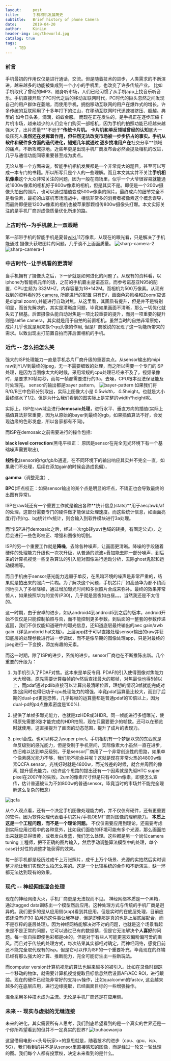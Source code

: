 ```yaml
---
layout:     post
title:      手机相机发展简史
subtitle:   Brief history of phone Camera
date:       2019-04-20
author:     KinLin
header-img: img/theworld.jpg
catalog: true
tags:                            
    - TED
---
```


### 前言
手机最初的作用仅仅是进行通话，交流。但是随着技术的进步，人类需求的不断演进，越来越多的功能被集成到一个小小的手机里，也改变了许多传统产业。
比如手机取代了曾经的MP3、随身听市场，人们已经习惯了从手机app上找音乐听音乐。手机直接开启了PC时代之后的移动互联网时代，PC时代的巨头忽然之间发现
自己的用户群体在萎缩，而使用手机，拥抱移动互联网的用户在爆炸式的增长。许多传统的互联网用了十多年打下的江山，在移动互联网时代迅速被挤压、超越。典型的
如今日头条，滴滴，蚂蚁金服。
而现在正在发生的，是手机正在逐步压缩卡片机市场，越来越少的人们会专门购买一部相机，因为手机的拍照功能已经越来越强大了，出片质量**"不逊于"**传统卡片机。
卡片机和单反领域曾经的认知**底大一级压死人**虽然还在发挥着作用，但任然无法改变市场被一步步挤占的事实。手机从软件和硬件多方面的迭代进化，短短几年就通过
逐步找准用户在**社交分享**领域的痛点，不断攻城掠地。近些年更是出现手机厂商发布会必然会提及相机的改进，几乎与通信功能同等重要甚至成为卖点。

无论从哪一个方面来说，智能手机相机发展都是一个非常庞大的题目，甚至可以写成一本专门的书籍。所以所写只是个人的一些理解。而且本文其实并不关注**手机相机像素**这个大众非常关注的问题，因为一般在商场里，似乎一个大爷很容易就能通过1600w像素的相机好于800w像素的相机，但是其实不是。即便是一个200w摄像头拍出的照片，也可以通过插值变成500w像素的照片。最终成片的细节完全不是看像素，最初的山寨机市场混战中，相信非常多的消费者被像素这个概念误导，而最终即便是1200w像素的相机也被苹果那颗祖传800w摄像头打爆。本文实际关注的是手机厂商对成像质量优化所走的路。


### 上古时代--为手机装上一双眼睛
第一部带手机的智能手机是夏普[wiki](https://zh.wikipedia.org/wiki/%E7%85%A7%E7%9B%B8%E6%89%8B%E6%A9%9F),11万像素，从现在的眼光看，只是解决了手机能通过
摄像头获取图片的问题。几乎谈不上画面质量。
![sharp-camera-2](/img/phonecamera/sharp_camera_2.png)
![sharp-camera-1](/img/phonecamera/sharp_camera_1.png)

### 中古时代--让手机看的更清晰
当手机拥有了摄像头之后，下一步就是如何进化的问题了。从现有的资料看，以iphone为智能机元年的话，之前的手机霸主是诺基亚。而参考诺基亚N95的配置，CPU主频为
332MHZ，内存容量为18+142M。而相机为500万像素。从现有找到的资料看[N95 camera](https://www.gsmarena.com/nokia_n95_camera-review-139.php), 所能进行的配置
只有EV，画面色彩风格和Zoom(应该是digital zoom),并能进行自动对焦。从这里看，其画质有提升，但是并不是特别明显，而首先解决的，其实是清晰度问题，毕竟如果画面不清晰，那么一切优化就失去了根基。后置摄像头能自动对焦是一项比较重要的提升，而另一项重要的提升则是selfie camera，其实就是用于自拍的前置相机。虽然当时的自拍非常原始，成片几乎也就是用来换个qq头像的作用, 但是厂商敏锐的发现了这一功能所带来的需求。以致出现主打前置自拍而非后置相机的手机。

### 近代 -- 怎么拍怎么美
强大的ISP处理能力一直是手机芯片厂商升级的重要卖点。从sensor输出的mipi raw到YUV到最终的jpeg，无一不需要细致的处理，而之所以需要一个专门的ISP处理，是因为当图像太大的时候，采用常规的cpu处理已经来不及了，视频录像时，是要求30帧每秒，而每一帧都需要进行的3a，去噪，CPU根本没法保证能及时处理完。
sensor的输出都是bayer pattern，
![bayer-pattern](/img/phonecamera/bayerpattern.jpg)
如果我们将R/G/B三中色彩分别取出，实际上图像大小是 0.5*width， 0.5*height。也就是大小最终缩水了1/2。但是为什么我们看到的图实际上是完整的width*height呢。

实际上，ISP在raw域会进行**demosaic处理**，进行水平、垂直方向的插值(实际上插值算法非常重要，因为从原始的bayer到最终的rgb，如果插值算法不好，会发现边缘的色彩发虚，所以各家都有不同)。

而ISP在demosaic之前需要进行的操作包括:

**black level correction**(黑电平校正： 原因是sensor在完全无光环境下有一个基础噪声需要取出),

**线性化**(sensor的r/gr/gb/b通道，在不同环境下的输出响应其实并不完全一直，如果我们不处理，后续在添加gain的时候会造成色偏)，

**gamma**（调整亮度）, 

**BPC**(坏点校正：如果sensor输出的某个点是明显的坏点，不矫正也会导致最终的出图有异常)。

ISP在raw域还有一个重要工作就是输出各种**统计信息(stats)**用于aec/awb/af的处理，这部分需要专门的硬件做才能保证处理速度。而这些统计信息，如画面亮度/行/列/rg、bg统计/fv统计，则会输入到软件模块进行3a处理。

而当ISP进行demosaic之后，经过一次rgb转yuv(色域的转换，有固定公式)，之后会进行一些色彩校正、增强和图像的切割。

ISP的另一个重要工作就是**降噪**，去除各种噪声，让画面更清晰。降噪的手段随着硬件的处理能力升级也一次次升级，从普通的滤波+叠加能去除一部分噪声，到后来的计算机视觉一些复杂算法的引入能对图像进行运动分析，去除ghost鬼影和运动模糊等。

而且手机由于sensor感光能力远弱于单反，在黑暗环境的噪声是非常严重的，结果就是拍出来的照片一片糊。为了解决这个问题，手机芯片厂如高通华为都不约而同地引入了多帧降噪，通过增加曝光时间和多张照片合成来弥补。最终的效果非常惊人，如果按照华为的宣传(P30)，几乎就是黑夜如白昼。。。当然我还是不太信的。

这一时期，由于安卓的进步，如从android4到android5到之后的版本，android开始不仅仅是只能控制拍照与否，而不能控制更多参数。到后面的一整套的参数传递返回，我们不仅仅能知道硬件的曝光信息，还知道底层最终输出的aec gain/awb gain（详见andorid hal文档）。上层app终于可以直接处理sensor输出的raw并获知底层的处理参数进行进一步调优，而不是像早期的图像处理app，只是对最终的jpeg进行一下变换，添加有趣的元素。

而这一时期，除了ISP的进步，系统的进步。sensor厂商也在不断推陈出新。几个重要的升级为：

1. 为手机引入了PDAF对焦。这本来是单反专用. PDAF的引入使得图像对焦能力大大增强，原先需要计算每帧的fv然后查找最大的那帧，对焦最快也得5帧以上，而pdaf通过pdlib直接可以计算出最清晰位置，理想的情况3帧就能完成对焦(这同时也得归功于cpu处理能力的增强，毕竟pdaf运算量比较大，而到了后期的dual-pd更是恐怖，几乎每帧的运算量都是普通pdaf的10倍以上，因为dual-pd的pd点像素密度是100%).

2. 提供了单帧多曝光能力，也就是zzHDR或3HDR。同一帧能进行多组曝光，使得原先需要3张才能完成的HDR拍照，现在只需要更少的帧数。还可以在预览时就使用，这直接提升了画面的动态范围，提升了成片的表现力。

3. pixel合成。也可以称之为super pixel。手机相机有一个梦寐以求的东西就是单反级别的感光能力，但是受制于手机空间，实际像素大小虽然一直在进步，依旧难以达到单反级别。于是sensor厂商用了一个非常创造性的思路，如果单个像素感光能力不够，我们能不能合并呢？这就是现在非常火热的4800w像素QCFA sensor。光线好时就是4800w，而光线差的时候，就合并周围的像素, 提升感光能力。(也许这个思路的提出还有一个因素就是先驱HTC super pixel在2007年的失败。2um的像素尺寸但是只有400m像素，即便怎么宣传，估计普遍被认为不如800w的普通sensor。毕竟当时的市场并不能完全理解这么复杂的概念)

![qcfa](/img/phonecamera/qcfa.jpg)

从个人观点看，还有一个决定手机图像处理能力的，并不仅仅有硬件，还有更重要的软件。因为软件处理代表着手机芯片/手机OEM厂商对图像的理解能力。
**本质上这是一个工程问题，而不是一个理论问题。**
不仅仅需要应用到理论，还需要考虑到实际应用过程中的各种意外，比如我们面临的环境可能有多个光源，那么画面拍出来就是显得很黄，或者发白发蓝，我们怎么处理。这些都是另一个岗位camera tuning 工程师，把不正确的图片输入，然后手动调整算法模型中的处理，单个case针对性的调整才能获得的效果。

每一部手机都是经历过成千上万张照片，成千上万个场景、光源的实拍然后实时调整才能让我们实现怎么拍怎么美的。这是一个比较系统的合作和不断演进，缺一环都无法达到现有的效果。

### 现代 -- 神经网络混合处理
现在的神经网络大火，手机厂商更是无法视而不见。
神经网络本质是一个黑箱，通过tagged data训练出一个模型然后应用。这种处理方式与传统的手机厂商是迥异的。我们更多的是从应用侧(app)看到其应用。但是实时的在底层处理，目前应该还没有(P30 拍月亮这件事让我存疑，但是即便那是真的也是上层底层配合，而不是存粹的底层处理)。因为神经网络能解决对不对的问题，也就是这个场景看起来是不是正常的问题，它可以通过已有的数据猜，但是它无法解决**个人喜好**的问题。每一张自拍即便色彩都是ok的，但是对于有些人可能更喜欢偏粉偏可爱的画风。而且对于传统的处理方式，每次结果其实都相对确定，而神经网络，感觉目前还不能完全取代现有的isp。但是它可以作为ISP的一个重要补充，毕竟现在的终端已经有那么强大的计算、推断能力，完全可能衍生出一些新玩法。

而computer version计算机视觉的算法也越来越多的被引入。比如在录像时跟踪一个移动的物体，就需要计算机视觉提取目标信息然后设置AF/AEC ROI，进行跟踪。现在的硬件已经能非常好的支持cv操作，比如qualcomm的fastcv, 这会越来越多的在底层应用，进行边缘提取，已经画面目标的一些增强操作。

混合采用多种技术成为主流。无论是手机厂商还是在应用侧。
### 未来 -- 现实与虚拟的无缝连接
未来的进化，其实需要所有人思考，我们到底希望看到的是一个真实的世界还是一个你所希望看到的但并不一定真实的世界?
![touhaowanjia](/img/phonecamera/touhaowanjia.jpg)

这里借用电影<<头号玩家>>的意思就是，随着技术的进步（cpu、gpu、isp、5G），我们看到的并不是从sensor里直接感知的图像，而是经过一轮又一轮处理的图。我们每个人都有投票权，决定未来看到的是什么。
